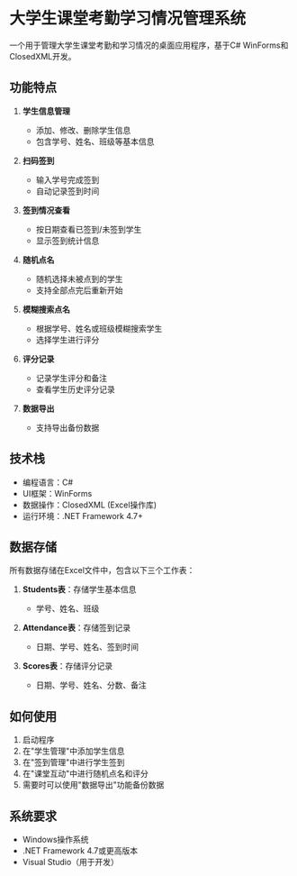 # 大学生课堂考勤学习情况管理系统

一个用于管理大学生课堂考勤和学习情况的桌面应用程序，基于C# WinForms和ClosedXML开发。

## 功能特点

1. **学生信息管理**
   - 添加、修改、删除学生信息
   - 包含学号、姓名、班级等基本信息

2. **扫码签到**
   - 输入学号完成签到
   - 自动记录签到时间

3. **签到情况查看**
   - 按日期查看已签到/未签到学生
   - 显示签到统计信息

4. **随机点名**
   - 随机选择未被点到的学生
   - 支持全部点完后重新开始

5. **模糊搜索点名**
   - 根据学号、姓名或班级模糊搜索学生
   - 选择学生进行评分

6. **评分记录**
   - 记录学生评分和备注
   - 查看学生历史评分记录

7. **数据导出**
   - 支持导出备份数据

## 技术栈

- 编程语言：C#
- UI框架：WinForms
- 数据操作：ClosedXML (Excel操作库)
- 运行环境：.NET Framework 4.7+

## 数据存储

所有数据存储在Excel文件中，包含以下三个工作表：

1. **Students表**：存储学生基本信息
   - 学号、姓名、班级

2. **Attendance表**：存储签到记录
   - 日期、学号、姓名、签到时间

3. **Scores表**：存储评分记录
   - 日期、学号、姓名、分数、备注

## 如何使用

1. 启动程序
2. 在"学生管理"中添加学生信息
3. 在"签到管理"中进行学生签到
4. 在"课堂互动"中进行随机点名和评分
5. 需要时可以使用"数据导出"功能备份数据

## 系统要求

- Windows操作系统
- .NET Framework 4.7或更高版本
- Visual Studio（用于开发） 